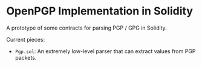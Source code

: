 OpenPGP Implementation in Solidity
==================================

A prototype of some contracts for parsing PGP / GPG in Solidity.

Current pieces:

 * `Pgp.sol`: An extremely low-level parser that can extract values from PGP
   packets.
